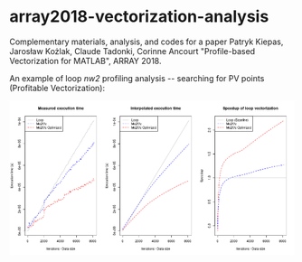 # array2018-vectorization-analysis
Complementary materials, analysis, and codes for a paper Patryk Kiepas, Jarosław Kożlak, Claude Tadonki, Corinne Ancourt "Profile-based Vectorization for MATLAB", ARRAY 2018.

An example of loop _nw2_ profiling analysis -- searching for PV points (Profitable Vectorization):

![Profiling analysis](loops-profiling-analysis/loops-profiling-example.png)

